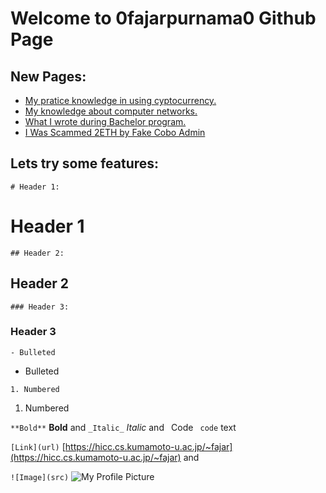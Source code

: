 <meta name="airtime-platform-display" content="0fajarpurnama0"/>
<meta name="airtime-platform-id" content="722c8f7a-5fe6-e915-960b-92a115918a1d"/>
<script src="https://bittubeapp.com/tubepay/airtime.loader.js" data-verify="meta" data-autostart="true"></script>

# Welcome to 0fajarpurnama0 Github Page

## New Pages:

- [My pratice knowledge in using cyptocurrency.](cryptocurrency)
- [My knowledge about computer networks.](network)
- [What I wrote during Bachelor program.](bachelor)
- [I Was Scammed 2ETH by Fake Cobo Admin](i-was-scammed-2eth-by-fake-cobo-admin)

## Lets try some features:

`# Header 1:` 
# Header 1
`## Header 2:` 
## Header 2
`### Header 3:` 
### Header 3

`- Bulleted` 
- Bulleted

`1. Numbered` 
1. Numbered

`**Bold**` **Bold** and `_Italic_` _Italic_ and ` `Code` ` `code` text

`[Link](url)` [https://hicc.cs.kumamoto-u.ac.jp/~fajar](https://hicc.cs.kumamoto-u.ac.jp/~fajar) and

`![Image](src)` ![My Profile Picture](https://avatars0.githubusercontent.com/u/16954481?s=460&v=4)
